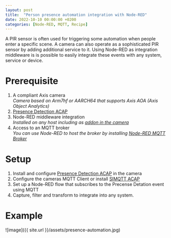 ```yaml
---
layout: post
title:  "Person presence automation integration with Node-RED"
date: 2022-10-10 00:00:00 +0200
categories: [Node-RED, MQTT, Recipe]
---
```


A PIR sensor is often used for triggering some automation when people enter a specific scene.  A camera can also operate as a sophisticated PIR sensor by adding additional service to it.  Using Node-RED as integration middleware is is possible to easily integrate these events with any system, service or device.

# Prerequisite
1. A compliant Axis camera  
_Camera based on Arm7hf or AARCH64 that supports Axis AOA (Axis Object Analytics)_
2. [Presence Detection ACAP](https://pandosme.github.io/acap/mqtt/component/2022/10/09/presence-detection.html)
3. Node-RED middleware integration  
_Installed on any host including as [addon in the camera](https://pandosme.github.io/acap/node-red/component/2020/01/01/nodered-acap.html)_
4. Access to an MQTT broker  
_You can use Node-RED to host the broker by installing [Node-RED MQTT Broker](https://flows.nodered.org/node/node-red-contrib-aedes)_

# Setup
1. Install and configure [Presence Detection ACAP](https://pandosme.github.io/acap/mqtt/component/2022/10/09/presence-detection.html) in the camera
2. Configure the cameras MQTT Client or install [SIMQTT ACAP](https://pandosme.github.io/acap/mqtt/component/2021/10/18/simqtt.html)
3. Set up a Node-RED flow that subscribes to the Precense Detation event using MQTT
4. Capture, filter and transform to integrate into any system.

# Example
![image]({{ site.url }}/assets/presence-automation.jpg)
